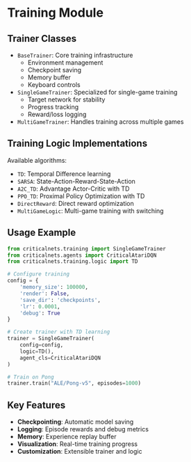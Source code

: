 # Training Module

## Trainer Classes
- `BaseTrainer`: Core training infrastructure
  - Environment management
  - Checkpoint saving
  - Memory buffer
  - Keyboard controls
- `SingleGameTrainer`: Specialized for single-game training
  - Target network for stability
  - Progress tracking
  - Reward/loss logging
- `MultiGameTrainer`: Handles training across multiple games

## Training Logic Implementations
Available algorithms:
- `TD`: Temporal Difference learning
- `SARSA`: State-Action-Reward-State-Action
- `A2C_TD`: Advantage Actor-Critic with TD
- `PPO_TD`: Proximal Policy Optimization with TD
- `DirectReward`: Direct reward optimization
- `MultiGameLogic`: Multi-game training with switching

## Usage Example
```python
from criticalnets.training import SingleGameTrainer
from criticalnets.agents import CriticalAtariDQN
from criticalnets.training.logic import TD

# Configure training
config = {
    'memory_size': 100000,
    'render': False,
    'save_dir': 'checkpoints',
    'lr': 0.0001,
    'debug': True
}

# Create trainer with TD learning
trainer = SingleGameTrainer(
    config=config,
    logic=TD(),
    agent_cls=CriticalAtariDQN
)

# Train on Pong
trainer.train("ALE/Pong-v5", episodes=1000)
```

## Key Features
- **Checkpointing**: Automatic model saving
- **Logging**: Episode rewards and debug metrics
- **Memory**: Experience replay buffer
- **Visualization**: Real-time training progress
- **Customization**: Extensible trainer and logic